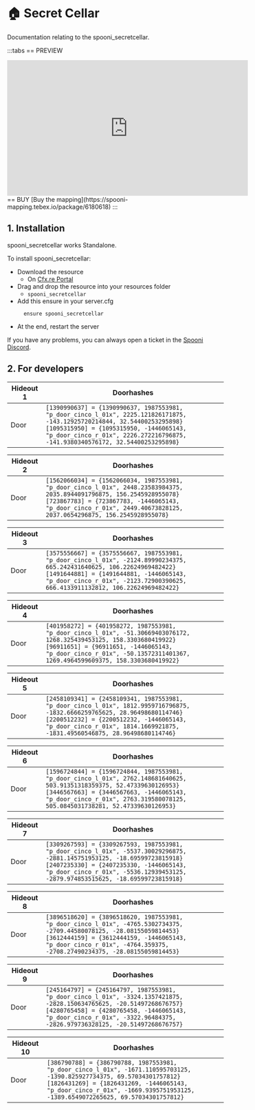 # 🏠 Secret Cellar
Documentation relating to the spooni_secretcellar.

:::tabs
== PREVIEW
<iframe width="560" height="315" src="https://www.youtube.com/embed/0uV0KZE5RVs?si=RwqvmdEfpjyY3OeW" frameborder="0" allow="accelerometer; autoplay; clipboard-write; encrypted-media; gyroscope; picture-in-picture; web-share" referrerpolicy="strict-origin-when-cross-origin" allowfullscreen></iframe>
== BUY
[Buy the mapping](https://spooni-mapping.tebex.io/package/6180618)
:::

## 1. Installation
spooni_secretcellar works Standalone.  

To install spooni_secretcellar:
- Download the resource
  - On [Cfx.re Portal](https://portal.cfx.re/)
- Drag and drop the resource into your resources folder
  - `spooni_secretcellar`
- Add this ensure in your server.cfg
  ```
    ensure spooni_secretcellar
  ```
- At the end, restart the server

If you have any problems, you can always open a ticket in the [Spooni Discord](https://discord.gg/spooni).

## 2. For developers
| Hideout 1                 | Doorhashes
|---------------------------|----------------------------------------------------------------------------------|
| Door                      | `[1390990637] = {1390990637, 1987553981, "p_door_cinco_l_01x", 2225.121826171875, -143.12925720214844, 32.54400253295898}` <br> `[1095315950] = {1095315950, -1446065143, "p_door_cinco_r_01x", 2226.272216796875, -141.9380340576172, 32.54400253295898}`

| Hideout 2                 | Doorhashes
|---------------------------|----------------------------------------------------------------------------------|
| Door                      | `[1562066034] = {1562066034, 1987553981, "p_door_cinco_l_01x", 2448.23583984375, 2035.8944091796875, 156.2545928955078}` <br> `[723867783] = {723867783, -1446065143, "p_door_cinco_r_01x", 2449.40673828125, 2037.0654296875, 156.2545928955078}`

| Hideout 3                 | Doorhashes
|---------------------------|----------------------------------------------------------------------------------|
| Door                      | `[3575556667] = {3575556667, 1987553981, "p_door_cinco_l_01x", -2124.89990234375, 665.242431640625, 106.22624969482422}` <br> `[1491644881] = {1491644881, -1446065143, "p_door_cinco_r_01x", -2123.72900390625, 666.4133911132812, 106.22624969482422}`

| Hideout 4                 | Doorhashes
|---------------------------|----------------------------------------------------------------------------------|
| Door                      | `[401958272] = {401958272, 1987553981, "p_door_cinco_l_01x", -51.30669403076172, 1268.325439453125, 158.3303680419922}` <br> `[96911651] = {96911651, -1446065143, "p_door_cinco_r_01x", -50.13572311401367, 1269.4964599609375, 158.3303680419922}`

| Hideout 5                 | Doorhashes
|---------------------------|----------------------------------------------------------------------------------|
| Door                      | `[2458109341] = {2458109341, 1987553981, "p_door_cinco_l_01x", 1812.9959716796875, -1832.6666259765625, 28.96498680114746}` <br> `[2200512232] = {2200512232, -1446065143, "p_door_cinco_r_01x", 1814.1669921875, -1831.49560546875, 28.96498680114746}`

| Hideout 6                 | Doorhashes
|---------------------------|----------------------------------------------------------------------------------|
| Door                      | `[1596724844] = {1596724844, 1987553981, "p_door_cinco_l_01x", 2762.148681640625, 503.91351318359375, 52.47339630126953}` <br> `[3446567663] = {3446567663, -1446065143, "p_door_cinco_r_01x", 2763.319580078125, 505.0845031738281, 52.47339630126953}`

| Hideout 7                 | Doorhashes
|---------------------------|----------------------------------------------------------------------------------|
| Door                      | `[3309267593] = {3309267593, 1987553981, "p_door_cinco_l_01x", -5537.30029296875, -2881.145751953125, -18.69599723815918}` <br> `[2407235330] = {2407235330, -1446065143, "p_door_cinco_r_01x", -5536.12939453125, -2879.974853515625, -18.69599723815918}`

| Hideout 8                 | Doorhashes
|---------------------------|----------------------------------------------------------------------------------|
| Door                      | `[3896518620] = {3896518620, 1987553981, "p_door_cinco_l_01x", -4765.5302734375, -2709.44580078125, -28.08155059814453}` <br> `[3612444159] = {3612444159, -1446065143, "p_door_cinco_r_01x", -4764.359375, -2708.27490234375, -28.08155059814453}`

| Hideout 9                 | Doorhashes
|---------------------------|----------------------------------------------------------------------------------|
| Door                      | `[245164797] = {245164797, 1987553981, "p_door_cinco_l_01x", -3324.1357421875, -2828.150634765625, -20.51497268676757}` <br> `[4280765458] = {4280765458, -1446065143, "p_door_cinco_r_01x", -3322.96484375, -2826.979736328125, -20.51497268676757}`

| Hideout 10                | Doorhashes
|---------------------------|----------------------------------------------------------------------------------|
| Door                      | `[386790788] = {386790788, 1987553981, "p_door_cinco_l_01x", -1671.110595703125, -1390.825927734375, 69.57034301757812}` <br> `[1826431269] = {1826431269, -1446065143, "p_door_cinco_r_01x", -1669.9395751953125, -1389.6549072265625, 69.57034301757812}`